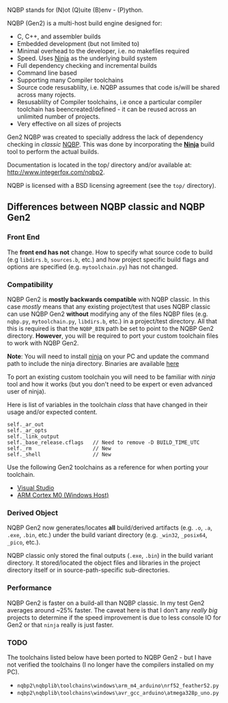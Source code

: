 NQBP stands for (N)ot (Q)uite (B)env - (P)ython.

NQBP (Gen2) is a multi-host build engine designed for:

- C, C++, and assembler builds
- Embedded development (but not limited to)
- Minimal overhead to the developer, i.e. no makefiles required
- Speed.  Uses [Ninja](https://ninja-build.org/) as the underlying build system
- Full dependency checking and incremental builds
- Command line based
- Supporting many Compiler toolchains
- Source code resusablilty, i.e. NQBP assumes that code is/will be shared across many rojects.
- Resusablilty of Compiler toolchains, i.e once a particular compiler toolchain has beencreated/defined - it can be reused across an unlimited number of projects.
- Very effective on all sizes of projects


Gen2 NQBP was created to specially address the lack of dependency checking in _classic_
[NQBP](https://github.com/johnttaylor/nqbp).  This was done by incorporating the
[__Ninja__](https://ninja-build.org/) build tool to perform the actual builds.

Documentation is located in the top/ directory and/or available at: http://www.integerfox.com/nqbp2.

NQBP is licensed with a BSD licensing agreement (see the `top/` directory).

## Differences between NQBP classic and NQBP Gen2
### Front End
The __front end has not__ change. How to specify what source code to build 
(e.g `libdirs.b`, `sources.b`, etc.) and how project specific build flags and options 
are specified (e.g. `mytoolchain.py`) has not changed.

### Compatibility
NQBP Gen2 is __mostly backwards compatible__ with NQBP classic.  In this case 
_mostly_ means that any existing project/test that uses NQBP classic can use
NQBP Gen2 __without__ modifying any of the files NQBP files (e.g. `nqbp.py`,
`mytoolchain.py`, `libdirs.b`, etc.) in a project/test directory.  All that
this is required is that the `NQBP_BIN` path be set to point to the NQBP Gen2
directory.  __However__, you will be required to port your custom toolchain files
to work with NQBP Gen2.

__Note__: You will need to install [ninja](https://ninja-build.org/) on your PC 
and update the command path to include the ninja directory.  Binaries are
available [here](https://github.com/ninja-build/ninja/releases)

To port an existing custom toolchain you will need to be familiar with _ninja_
tool and how it works (but you don't need to be expert or even advanced user
of ninja).  

Here is list of variables in the toolchain _class_ that have changed in their
usage and/or expected content.
```
self._ar_out
self._ar_opts
self._link_output
self._base_release.cflags   // Need to remove -D BUILD_TIME_UTC
self._rm                    // New
self._shell                 // New
```

Use the following Gen2 toolchains as a reference for when porting your toolchain.
- [Visual Studio](https://github.com/johnttaylor/nqbp2/blob/main/nqbplib/toolchains/windows/vc12/console_exe.py)
- [ARM Cortex M0 (Windows Host)](https://github.com/johnttaylor/nqbp2/blob/main/nqbplib/toolchains/windows/arm_gcc_rp2040/stdio_serial.py)

### Derived Object
NQBP Gen2 now generates/locates __all__ build/derived artifacts (e.g. `.o`, 
`.a`, `.exe`, `.bin`, etc.) under the build variant directory (e.g. `_win32`, `_posix64`, `_pico`, etc.).  

NQBP classic only stored the final outputs (`.exe`, `.bin`) in the build variant 
directory. It stored/located the object files and libraries in the project 
directory itself or in source-path-specific sub-directories.

### Performance
NQBP Gen2 is faster on a build-all than NQBP classic.  In my test Gen2 averages 
around ~25% faster.  The caveat here is that I don't any _really big_ projects to
determine if the speed improvement is due to less console IO for Gen2 or that `ninja` 
really is just faster.

### TODO
The toolchains listed below have been ported to NQBP Gen2 - but I have not verified
the toolchains (I no longer have the compilers installed on my PC).

- `nqbp2\nqbplib\toolchains\windows\arm_m4_arduino\nrf52_feather52.py`
- `nqbp2\nqbplib\toolchains\windows\avr_gcc_arduino\atmega328p_uno.py`
